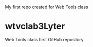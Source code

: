 My first repo created for Web Tools class 

# wtvclab3Lyter
Web Tools class first GitHub repository

